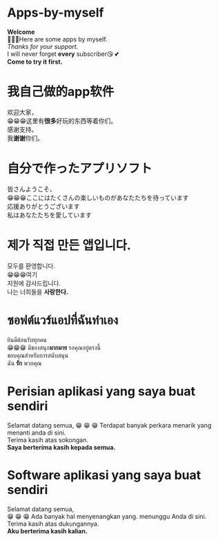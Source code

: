 # Apps-by-myself
**Welcome**          
🙂🙂🙂Here are some apps by myself.      
*Thanks for your support.*     
I will never forget **every** subscriber😘 💕    
**Come to try it first.**
   
   
# 我自己做的app软件 
欢迎大家，  
😁😁😁这里有**很多**好玩的东西等着你们。  
感谢支持。   
我**谢谢**你们。  

# 自分で作ったアプリソフト 
皆さんようこそ、  
😁😁😁ここにはたくさんの楽しいものがあなたたちを待っています      
応援ありがとうございます     
私はあなたたちを愛しています  
 
# 제가 직접 만든 앱입니다.   
모두를 환영합니다.   
😁😁😁여기    
지원에 감사드립니다.    
나는 너희들을 **사랑한다.**  

# ซอฟต์แวร์แอปที่ฉันทำเอง   
ยินดีต้อนรับทุกคน   
😁😁😁 มีของสนุก**มากมาย** รอคุณอยู่ตรงนี้   
ขอบคุณสำหรับการสนับสนุน    
ฉัน **รัก** พวกคุณ  
  
# Perisian aplikasi yang saya buat sendiri 
Selamat datang semua, 
😁 😁 😁 Terdapat banyak perkara menarik  yang menanti anda di sini.  
Terima kasih atas sokongan.   
**Saya berterima kasih kepada semua.**   
 
# Software aplikasi yang saya buat sendiri    
Selamat datang semua,   
😁 😁 😁 Ada banyak hal menyenangkan yang.       menunggu Anda di sini.   
Terima kasih atas dukungannya.   
**Aku berterima kasih kalian.**   
 